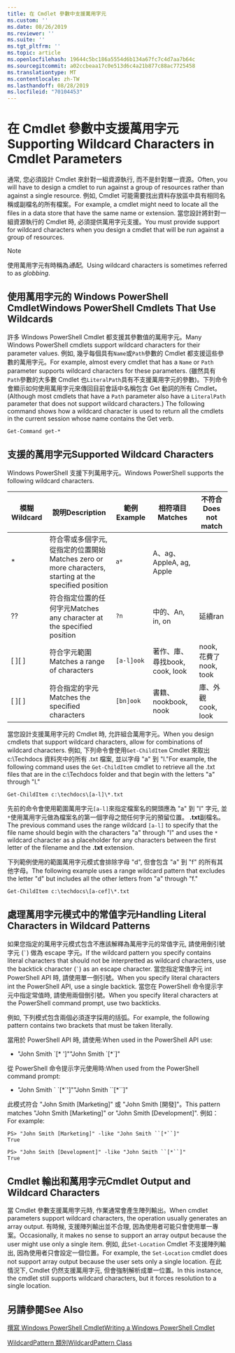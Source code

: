 ```yaml
---
title: 在 Cmdlet 參數中支援萬用字元
ms.custom: ''
ms.date: 08/26/2019
ms.reviewer: ''
ms.suite: ''
ms.tgt_pltfrm: ''
ms.topic: article
ms.openlocfilehash: 19644c5bc186a5554d6b134a67fc7c4d7aa7b64c
ms.sourcegitcommit: a02ccbeaa17c0e513d6c4a21b877c88ac7725458
ms.translationtype: MT
ms.contentlocale: zh-TW
ms.lasthandoff: 08/28/2019
ms.locfileid: "70104453"
---
```

# <a name="supporting-wildcard-characters-in-cmdlet-parameters"></a><span data-ttu-id="15a07-102">在 Cmdlet 參數中支援萬用字元</span><span class="sxs-lookup"><span data-stu-id="15a07-102">Supporting Wildcard Characters in Cmdlet Parameters</span></span>

<span data-ttu-id="15a07-103">通常, 您必須設計 Cmdlet 來針對一組資源執行, 而不是針對單一資源。</span><span class="sxs-lookup"><span data-stu-id="15a07-103">Often, you will have to design a cmdlet to run against a group of resources rather than against a single resource.</span></span> <span data-ttu-id="15a07-104">例如, Cmdlet 可能需要找出資料存放區中具有相同名稱或副檔名的所有檔案。</span><span class="sxs-lookup"><span data-stu-id="15a07-104">For example, a cmdlet might need to locate all the files in a data store that have the same name or extension.</span></span> <span data-ttu-id="15a07-105">當您設計將針對一組資源執行的 Cmdlet 時, 必須提供萬用字元支援。</span><span class="sxs-lookup"><span data-stu-id="15a07-105">You must provide support for wildcard characters when you design a cmdlet that will be run against a group of resources.</span></span>

> [!NOTE]
> <span data-ttu-id="15a07-106">使用萬用字元有時稱為*通配*。</span><span class="sxs-lookup"><span data-stu-id="15a07-106">Using wildcard characters is sometimes referred to as *globbing*.</span></span>

## <a name="windows-powershell-cmdlets-that-use-wildcards"></a><span data-ttu-id="15a07-107">使用萬用字元的 Windows PowerShell Cmdlet</span><span class="sxs-lookup"><span data-stu-id="15a07-107">Windows PowerShell Cmdlets That Use Wildcards</span></span>

 <span data-ttu-id="15a07-108">許多 Windows PowerShell Cmdlet 都支援其參數值的萬用字元。</span><span class="sxs-lookup"><span data-stu-id="15a07-108">Many Windows PowerShell cmdlets support wildcard characters for their parameter values.</span></span> <span data-ttu-id="15a07-109">例如, 幾乎每個具有`Name`或`Path`參數的 Cmdlet 都支援這些參數的萬用字元。</span><span class="sxs-lookup"><span data-stu-id="15a07-109">For example, almost every cmdlet that has a `Name` or `Path` parameter supports wildcard characters for these parameters.</span></span> <span data-ttu-id="15a07-110">(雖然具有`Path`參數的大多數 Cmdlet 也`LiteralPath`具有不支援萬用字元的參數)。下列命令會顯示如何使用萬用字元來傳回目前會話中名稱包含 Get 動詞的所有 Cmdlet。</span><span class="sxs-lookup"><span data-stu-id="15a07-110">(Although most cmdlets that have a `Path` parameter also have a `LiteralPath` parameter that does not support wildcard characters.) The following command shows how a wildcard character is used to return all the cmdlets in the current session whose name contains the Get verb.</span></span>

 `Get-Command get-*`

## <a name="supported-wildcard-characters"></a><span data-ttu-id="15a07-111">支援的萬用字元</span><span class="sxs-lookup"><span data-stu-id="15a07-111">Supported Wildcard Characters</span></span>

<span data-ttu-id="15a07-112">Windows PowerShell 支援下列萬用字元。</span><span class="sxs-lookup"><span data-stu-id="15a07-112">Windows PowerShell supports the following wildcard characters.</span></span>

| <span data-ttu-id="15a07-113">模糊</span><span class="sxs-lookup"><span data-stu-id="15a07-113">Wildcard</span></span> |                             <span data-ttu-id="15a07-114">說明</span><span class="sxs-lookup"><span data-stu-id="15a07-114">Description</span></span>                             |  <span data-ttu-id="15a07-115">範例</span><span class="sxs-lookup"><span data-stu-id="15a07-115">Example</span></span>   |     <span data-ttu-id="15a07-116">相符項目</span><span class="sxs-lookup"><span data-stu-id="15a07-116">Matches</span></span>      | <span data-ttu-id="15a07-117">不符合</span><span class="sxs-lookup"><span data-stu-id="15a07-117">Does not match</span></span> |
| -------- | ------------------------------------------------------------------- | ---------- | ---------------- | -------------- |
| *        | <span data-ttu-id="15a07-118">符合零或多個字元, 從指定的位置開始</span><span class="sxs-lookup"><span data-stu-id="15a07-118">Matches zero or more characters, starting at the specified position</span></span> | `a*`       | <span data-ttu-id="15a07-119">A、ag、Apple</span><span class="sxs-lookup"><span data-stu-id="15a07-119">A, ag, Apple</span></span>     |                |
| <span data-ttu-id="15a07-120">?</span><span class="sxs-lookup"><span data-stu-id="15a07-120">?</span></span>        | <span data-ttu-id="15a07-121">符合指定位置的任何字元</span><span class="sxs-lookup"><span data-stu-id="15a07-121">Matches any character at the specified position</span></span>                     | `?n`       | <span data-ttu-id="15a07-122">中的、</span><span class="sxs-lookup"><span data-stu-id="15a07-122">An, in, on</span></span>       | <span data-ttu-id="15a07-123">延續</span><span class="sxs-lookup"><span data-stu-id="15a07-123">ran</span></span>            |
| <span data-ttu-id="15a07-124">[ ]</span><span class="sxs-lookup"><span data-stu-id="15a07-124">[ ]</span></span>      | <span data-ttu-id="15a07-125">符合字元範圍</span><span class="sxs-lookup"><span data-stu-id="15a07-125">Matches a range of characters</span></span>                                       | `[a-l]ook` | <span data-ttu-id="15a07-126">著作、庫、尋找</span><span class="sxs-lookup"><span data-stu-id="15a07-126">book, cook, look</span></span> | <span data-ttu-id="15a07-127">nook, 花費了</span><span class="sxs-lookup"><span data-stu-id="15a07-127">nook, took</span></span>     |
| <span data-ttu-id="15a07-128">[ ]</span><span class="sxs-lookup"><span data-stu-id="15a07-128">[ ]</span></span>      | <span data-ttu-id="15a07-129">符合指定的字元</span><span class="sxs-lookup"><span data-stu-id="15a07-129">Matches the specified characters</span></span>                                    | `[bn]ook`  | <span data-ttu-id="15a07-130">書籍、nook</span><span class="sxs-lookup"><span data-stu-id="15a07-130">book, nook</span></span>       | <span data-ttu-id="15a07-131">庫、外觀</span><span class="sxs-lookup"><span data-stu-id="15a07-131">cook, look</span></span>     |

<span data-ttu-id="15a07-132">當您設計支援萬用字元的 Cmdlet 時, 允許組合萬用字元。</span><span class="sxs-lookup"><span data-stu-id="15a07-132">When you design cmdlets that support wildcard characters, allow for combinations of wildcard characters.</span></span> <span data-ttu-id="15a07-133">例如, 下列命令會使用`Get-ChildItem` Cmdlet 來取出 c:\Techdocs 資料夾中的所有 .txt 檔案, 並以字母 "a" 到 "l."</span><span class="sxs-lookup"><span data-stu-id="15a07-133">For example, the following command uses the `Get-ChildItem` cmdlet to retrieve all the .txt files that are in the c:\Techdocs folder and that begin with the letters "a" through "l."</span></span>

`Get-ChildItem c:\techdocs\[a-l]\*.txt`

<span data-ttu-id="15a07-134">先前的命令會使用範圍萬用字元`[a-l]`來指定檔案名的開頭應為 "a" 到 "l" 字元, 並`*`使用萬用字元做為檔案名的第一個字母之間任何字元的預留位置。 **.txt**副檔名。</span><span class="sxs-lookup"><span data-stu-id="15a07-134">The previous command uses the range wildcard `[a-l]` to specify that the file name should begin with the characters "a" through "l" and uses the `*` wildcard character as a placeholder for any characters between the first letter of the filename and the **.txt** extension.</span></span>

<span data-ttu-id="15a07-135">下列範例使用的範圍萬用字元模式會排除字母 "d", 但會包含 "a" 到 "f" 的所有其他字母。</span><span class="sxs-lookup"><span data-stu-id="15a07-135">The following example uses a range wildcard pattern that excludes the letter "d" but includes all the other letters from "a" through "f."</span></span>

`Get-ChildItem c:\techdocs\[a-cef]\*.txt`

## <a name="handling-literal-characters-in-wildcard-patterns"></a><span data-ttu-id="15a07-136">處理萬用字元模式中的常值字元</span><span class="sxs-lookup"><span data-stu-id="15a07-136">Handling Literal Characters in Wildcard Patterns</span></span>

<span data-ttu-id="15a07-137">如果您指定的萬用字元模式包含不應該解釋為萬用字元的常值字元, 請使用倒引號字元 (`` ` ``) 做為 escape 字元。</span><span class="sxs-lookup"><span data-stu-id="15a07-137">If the wildcard pattern you specify contains literal characters that should not be interpretted as wildcard characters, use the backtick character (`` ` ``) as an escape character.</span></span> <span data-ttu-id="15a07-138">當您指定常值字元 int PowerShell API 時, 請使用單一倒引號。</span><span class="sxs-lookup"><span data-stu-id="15a07-138">When you specify literal characters int the PowerShell API, use a single backtick.</span></span> <span data-ttu-id="15a07-139">當您在 PowerShell 命令提示字元中指定常值時, 請使用兩個倒引號。</span><span class="sxs-lookup"><span data-stu-id="15a07-139">When you specify literal characters at the PowerShell command prompt, use two backticks.</span></span>

<span data-ttu-id="15a07-140">例如, 下列模式包含兩個必須逐字採用的括弧。</span><span class="sxs-lookup"><span data-stu-id="15a07-140">For example, the following pattern contains two brackets that must be taken literally.</span></span>

<span data-ttu-id="15a07-141">當用於 PowerShell API 時, 請使用:</span><span class="sxs-lookup"><span data-stu-id="15a07-141">When used in the PowerShell API use:</span></span>

- <span data-ttu-id="15a07-142">"John Smith \`[\* ']"</span><span class="sxs-lookup"><span data-stu-id="15a07-142">"John Smith \`[\*\`]"</span></span>

<span data-ttu-id="15a07-143">從 PowerShell 命令提示字元使用時:</span><span class="sxs-lookup"><span data-stu-id="15a07-143">When used from the PowerShell command prompt:</span></span>

- <span data-ttu-id="15a07-144">"John Smith \` \`[\*\`']"</span><span class="sxs-lookup"><span data-stu-id="15a07-144">"John Smith \`\`[\*\`\`]"</span></span>

<span data-ttu-id="15a07-145">此模式符合 "John Smith [Marketing]" 或 "John Smith [開發]"。</span><span class="sxs-lookup"><span data-stu-id="15a07-145">This pattern matches "John Smith [Marketing]" or "John Smith [Development]".</span></span> <span data-ttu-id="15a07-146">例如：</span><span class="sxs-lookup"><span data-stu-id="15a07-146">For example:</span></span>

```
PS> "John Smith [Marketing]" -like "John Smith ``[*``]"
True

PS> "John Smith [Development]" -like "John Smith ``[*``]"
True
```

## <a name="cmdlet-output-and-wildcard-characters"></a><span data-ttu-id="15a07-147">Cmdlet 輸出和萬用字元</span><span class="sxs-lookup"><span data-stu-id="15a07-147">Cmdlet Output and Wildcard Characters</span></span>

<span data-ttu-id="15a07-148">當 Cmdlet 參數支援萬用字元時, 作業通常會產生陣列輸出。</span><span class="sxs-lookup"><span data-stu-id="15a07-148">When cmdlet parameters support wildcard characters, the operation usually generates an array output.</span></span>
<span data-ttu-id="15a07-149">有時候, 支援陣列輸出並不合理, 因為使用者可能只會使用單一專案。</span><span class="sxs-lookup"><span data-stu-id="15a07-149">Occasionally, it makes no sense to support an array output because the user might use only a single item.</span></span> <span data-ttu-id="15a07-150">例如, 此`Set-Location` Cmdlet 不支援陣列輸出, 因為使用者只會設定一個位置。</span><span class="sxs-lookup"><span data-stu-id="15a07-150">For example, the `Set-Location` cmdlet does not support array output because the user sets only a single location.</span></span> <span data-ttu-id="15a07-151">在此情況下, Cmdlet 仍然支援萬用字元, 但會強制解析成單一位置。</span><span class="sxs-lookup"><span data-stu-id="15a07-151">In this instance, the cmdlet still supports wildcard characters, but it forces resolution to a single location.</span></span>

## <a name="see-also"></a><span data-ttu-id="15a07-152">另請參閱</span><span class="sxs-lookup"><span data-stu-id="15a07-152">See Also</span></span>

[<span data-ttu-id="15a07-153">撰寫 Windows PowerShell Cmdlet</span><span class="sxs-lookup"><span data-stu-id="15a07-153">Writing a Windows PowerShell Cmdlet</span></span>](./writing-a-windows-powershell-cmdlet.md)

[<span data-ttu-id="15a07-154">WildcardPattern 類別</span><span class="sxs-lookup"><span data-stu-id="15a07-154">WildcardPattern Class</span></span>](/dotnet/api/system.management.automation.wildcardpattern)
